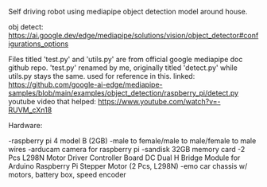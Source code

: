 Self driving robot using mediapipe object detection model around house.

obj detect:
https://ai.google.dev/edge/mediapipe/solutions/vision/object_detector#configurations_options

Files titled 'test.py' and 'utils.py' are from official google mediapipe doc github repo. 'test.py' renamed by me, originally titled 'detect.py' while utils.py stays the same. used for reference in this. 
linked: https://github.com/google-ai-edge/mediapipe-samples/blob/main/examples/object_detection/raspberry_pi/detect.py
youtube video that helped: https://www.youtube.com/watch?v=-RUVM_cXn18

Hardware:

-raspberry pi 4 model B (2GB)
-male to female/male to male/female to male wires
-arducam camera for raspberry pi
-sandisk 32GB memory card
-2 Pcs L298N Motor Driver Controller Board DC Dual H Bridge Module for Arduino Raspberry Pi Stepper Motor (2 Pcs, L298N)
-emo car chassis w/ motors, battery box, speed encoder